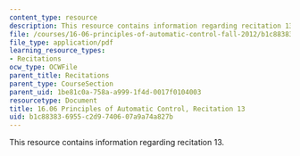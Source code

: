 ```yaml
---
content_type: resource
description: This resource contains information regarding recitation 13.
file: /courses/16-06-principles-of-automatic-control-fall-2012/b1c883836955c2d9740607a9a74a827b_MIT16_06F12_Recitation_13.pdf
file_type: application/pdf
learning_resource_types:
- Recitations
ocw_type: OCWFile
parent_title: Recitations
parent_type: CourseSection
parent_uid: 1be81c0a-758a-a999-1f4d-0017f0104003
resourcetype: Document
title: 16.06 Principles of Automatic Control, Recitation 13
uid: b1c88383-6955-c2d9-7406-07a9a74a827b
---
```

This resource contains information regarding recitation 13.